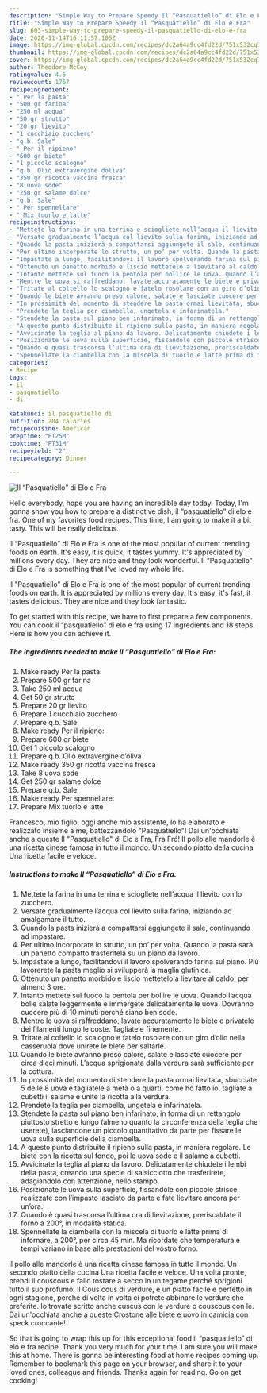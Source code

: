 ```yaml
---
description: "Simple Way to Prepare Speedy Il “Pasquatiello” di Elo e Fra"
title: "Simple Way to Prepare Speedy Il “Pasquatiello” di Elo e Fra"
slug: 603-simple-way-to-prepare-speedy-il-pasquatiello-di-elo-e-fra
date: 2020-11-14T16:11:57.105Z
image: https://img-global.cpcdn.com/recipes/dc2a64a9cc4fd22d/751x532cq70/il-pasquatiello-di-elo-e-fra-recipe-main-photo.jpg
thumbnail: https://img-global.cpcdn.com/recipes/dc2a64a9cc4fd22d/751x532cq70/il-pasquatiello-di-elo-e-fra-recipe-main-photo.jpg
cover: https://img-global.cpcdn.com/recipes/dc2a64a9cc4fd22d/751x532cq70/il-pasquatiello-di-elo-e-fra-recipe-main-photo.jpg
author: Theodore McCoy
ratingvalue: 4.5
reviewcount: 1767
recipeingredient:
- " Per la pasta"
- "500 gr farina"
- "250 ml acqua"
- "50 gr strutto"
- "20 gr lievito"
- "1 cucchiaio zucchero"
- "q.b. Sale"
- " Per il ripieno"
- "600 gr biete"
- "1 piccolo scalogno"
- "q.b. Olio extravergine doliva"
- "350 gr ricotta vaccina fresca"
- "8 uova sode"
- "250 gr salame dolce"
- "q.b. Sale"
- " Per spennellare"
- " Mix tuorlo e latte"
recipeinstructions:
- "Mettete la farina in una terrina e sciogliete nell’acqua il lievito con lo zucchero."
- "Versate gradualmente l’acqua col lievito sulla farina, iniziando ad amalgamare il tutto."
- "Quando la pasta inizierà a compattarsi aggiungete il sale, continuando ad impastare."
- "Per ultimo incorporate lo strutto, un po’ per volta. Quando la pasta sarà un panetto compatto trasferitela su un piano da lavoro."
- "Impastate a lungo, facilitandovi il lavoro spolverando farina sul piano. Più lavorerete la pasta meglio si svilupperà la maglia glutinica."
- "Ottenuto un panetto morbido e liscio mettetelo a lievitare al caldo, per almeno 3 ore."
- "Intanto mettete sul fuoco la pentola per bollire le uova. Quando l’acqua bolle salate leggermente e immergete delicatamente le uova. Dovranno cuocere più di 10 minuti perché siano ben sode."
- "Mentre le uova si raffreddano, lavate accuratamente le biete e privatele dei filamenti lungo le coste. Tagliatele finemente."
- "Tritate al coltello lo scalogno e fatelo rosolare con un giro d’olio nella casseruola dove unirete le biete per saltarle."
- "Quando le biete avranno preso calore, salate e lasciate cuocere per circa dieci minuti. L’acqua sprigionata dalla verdura sarà sufficiente per la cottura."
- "In prossimità del momento di stendere la pasta ormai lievitata, sbucciate 5 delle 8 uova e tagliatele a metà o a quarti, come ho fatto io, tagliate a cubetti il salame e unite la ricotta alla verdura."
- "Prendete la teglia per ciambella, ungetela e infarinatela."
- "Stendete la pasta sul piano ben infarinato, in forma di un rettangolo piuttosto stretto e lungo (almeno quanto la circonferenza della teglia che userete), lasciandone un piccolo quantitativo da parte per fissare le uova sulla superficie della ciambella."
- "A questo punto distribuite il ripieno sulla pasta, in maniera regolare. Le biete con la ricotta sul fondo, poi le uova sode e il salame a cubetti."
- "Avvicinate la teglia al piano da lavoro. Delicatamente chiudete i lembi della pasta, creando una specie di salsicciotto che trasferirete, adagiandolo con attenzione, nello stampo."
- "Posizionate le uova sulla superficie, fissandole con piccole strisce realizzate con l’impasto lasciato da parte e fate lievitare ancora per un’ora."
- "Quando è quasi trascorsa l’ultima ora di lievitazione, preriscaldate il forno a 200°, in modalità statica."
- "Spennellate la ciambella con la miscela di tuorlo e latte prima di infornare, a 200°, per circa 45 min. Ma ricordate che temperatura e tempi variano in base alle prestazioni del vostro forno."
categories:
- Recipe
tags:
- il
- pasquatiello
- di

katakunci: il pasquatiello di 
nutrition: 204 calories
recipecuisine: American
preptime: "PT25M"
cooktime: "PT31M"
recipeyield: "2"
recipecategory: Dinner

---
```



![Il “Pasquatiello” di Elo e Fra](https://img-global.cpcdn.com/recipes/dc2a64a9cc4fd22d/751x532cq70/il-pasquatiello-di-elo-e-fra-recipe-main-photo.jpg)

Hello everybody, hope you are having an incredible day today. Today, I'm gonna show you how to prepare a distinctive dish, il “pasquatiello” di elo e fra. One of my favorites food recipes. This time, I am going to make it a bit tasty. This will be really delicious.

Il “Pasquatiello” di Elo e Fra is one of the most popular of current trending foods on earth. It's easy, it is quick, it tastes yummy. It's appreciated by millions every day. They are nice and they look wonderful. Il “Pasquatiello” di Elo e Fra is something that I've loved my whole life.

Il &#34;Pasquatiello&#34; di Elo e Fra is one of the most popular of current trending foods on earth. It is appreciated by millions every day. It&#39;s easy, it&#39;s fast, it tastes delicious. They are nice and they look fantastic.


To get started with this recipe, we have to first prepare a few components. You can cook il “pasquatiello” di elo e fra using 17 ingredients and 18 steps. Here is how you can achieve it.

<!--inarticleads1-->

##### The ingredients needed to make Il “Pasquatiello” di Elo e Fra:

1. Make ready  Per la pasta:
1. Prepare 500 gr farina
1. Take 250 ml acqua
1. Get 50 gr strutto
1. Prepare 20 gr lievito
1. Prepare 1 cucchiaio zucchero
1. Prepare q.b. Sale
1. Make ready  Per il ripieno:
1. Prepare 600 gr biete
1. Get 1 piccolo scalogno
1. Prepare q.b. Olio extravergine d’oliva
1. Make ready 350 gr ricotta vaccina fresca
1. Take 8 uova sode
1. Get 250 gr salame dolce
1. Prepare q.b. Sale
1. Make ready  Per spennellare:
1. Prepare  Mix tuorlo e latte


Francesco, mio figlio, oggi anche mio assistente, lo ha elaborato e realizzato insieme a me, battezzandolo &#34;Pasquatiello&#34;! Dai un&#39;occhiata anche a queste Il &#34;Pasquatiello&#34; di Elo e Fra, Fra Fró! Il pollo alle mandorle è una ricetta cinese famosa in tutto il mondo. Un secondo piatto della cucina Una ricetta facile e veloce. 

<!--inarticleads2-->

##### Instructions to make Il “Pasquatiello” di Elo e Fra:

1. Mettete la farina in una terrina e sciogliete nell’acqua il lievito con lo zucchero.
1. Versate gradualmente l’acqua col lievito sulla farina, iniziando ad amalgamare il tutto.
1. Quando la pasta inizierà a compattarsi aggiungete il sale, continuando ad impastare.
1. Per ultimo incorporate lo strutto, un po’ per volta. Quando la pasta sarà un panetto compatto trasferitela su un piano da lavoro.
1. Impastate a lungo, facilitandovi il lavoro spolverando farina sul piano. Più lavorerete la pasta meglio si svilupperà la maglia glutinica.
1. Ottenuto un panetto morbido e liscio mettetelo a lievitare al caldo, per almeno 3 ore.
1. Intanto mettete sul fuoco la pentola per bollire le uova. Quando l’acqua bolle salate leggermente e immergete delicatamente le uova. Dovranno cuocere più di 10 minuti perché siano ben sode.
1. Mentre le uova si raffreddano, lavate accuratamente le biete e privatele dei filamenti lungo le coste. Tagliatele finemente.
1. Tritate al coltello lo scalogno e fatelo rosolare con un giro d’olio nella casseruola dove unirete le biete per saltarle.
1. Quando le biete avranno preso calore, salate e lasciate cuocere per circa dieci minuti. L’acqua sprigionata dalla verdura sarà sufficiente per la cottura.
1. In prossimità del momento di stendere la pasta ormai lievitata, sbucciate 5 delle 8 uova e tagliatele a metà o a quarti, come ho fatto io, tagliate a cubetti il salame e unite la ricotta alla verdura.
1. Prendete la teglia per ciambella, ungetela e infarinatela.
1. Stendete la pasta sul piano ben infarinato, in forma di un rettangolo piuttosto stretto e lungo (almeno quanto la circonferenza della teglia che userete), lasciandone un piccolo quantitativo da parte per fissare le uova sulla superficie della ciambella.
1. A questo punto distribuite il ripieno sulla pasta, in maniera regolare. Le biete con la ricotta sul fondo, poi le uova sode e il salame a cubetti.
1. Avvicinate la teglia al piano da lavoro. Delicatamente chiudete i lembi della pasta, creando una specie di salsicciotto che trasferirete, adagiandolo con attenzione, nello stampo.
1. Posizionate le uova sulla superficie, fissandole con piccole strisce realizzate con l’impasto lasciato da parte e fate lievitare ancora per un’ora.
1. Quando è quasi trascorsa l’ultima ora di lievitazione, preriscaldate il forno a 200°, in modalità statica.
1. Spennellate la ciambella con la miscela di tuorlo e latte prima di infornare, a 200°, per circa 45 min. Ma ricordate che temperatura e tempi variano in base alle prestazioni del vostro forno.


Il pollo alle mandorle è una ricetta cinese famosa in tutto il mondo. Un secondo piatto della cucina Una ricetta facile e veloce. Una volta pronte, prendi il couscous e fallo tostare a secco in un tegame perché sprigioni tutto il suo profumo. Il Cous cous di verdure, è un piatto facile e perfetto in ogni stagione, perché di volta in volta ci potrete abbinare le verdure che preferite. lo trovate scritto anche cuscus con le verdure o couscous con le. Dai un&#39;occhiata anche a queste Crostone alle biete e uovo in camicia con speck croccante! 

So that is going to wrap this up for this exceptional food il “pasquatiello” di elo e fra recipe. Thank you very much for your time. I am sure you will make this at home. There is gonna be interesting food at home recipes coming up. Remember to bookmark this page on your browser, and share it to your loved ones, colleague and friends. Thanks again for reading. Go on get cooking!
